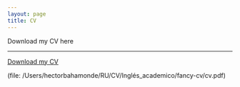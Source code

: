 ```yaml
---
layout: page
title: CV
---
```



<p class="lead">
Download my CV here
</p>

---

[Download my CV](/Users/hectorbahamonde/RU/CV/Inglés_academico/fancy-cv/cv.pdf)

(file: /Users/hectorbahamonde/RU/CV/Inglés_academico/fancy-cv/cv.pdf)